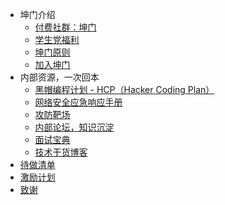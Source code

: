 - 坤门介绍
  - [付费社群：坤门](README.md)
  - [学生党福利](student.md)
  - [坤门原则](principle.md)
  - [加入坤门](join.md)
- 内部资源，一次回本
  - [黑帽编程计划 - HCP（Hacker Coding Plan） ](hcp.md)
  - [网络安全应急响应手册](respons.md)
  - [攻防靶场](vulab.md)
  - [内部论坛，知识沉淀](https://secself.com/)
  - [面试宝典](https://interview.secself.com/)
  - [技术干货博客](https://blog.sechelper.com/)
- [待做清单](checklist.md)
- [激励计划](incentive.md)
- [致谢](thanks.md)

